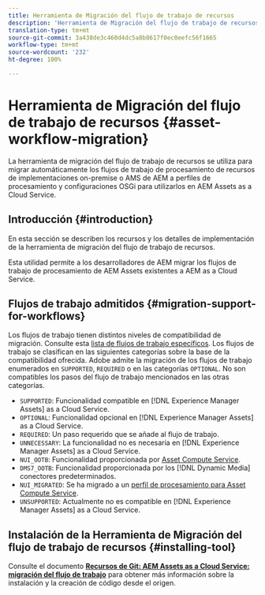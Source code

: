 ```yaml
---
title: Herramienta de Migración del flujo de trabajo de recursos
description: 'Herramienta de Migración del flujo de trabajo de recursos '
translation-type: tm+mt
source-git-commit: 3a438de3c460d4dc5a8b8617f0ec0eefc56f1665
workflow-type: tm+mt
source-wordcount: '232'
ht-degree: 100%

---
```



# Herramienta de Migración del flujo de trabajo de recursos {#asset-workflow-migration}

La herramienta de migración del flujo de trabajo de recursos se utiliza para migrar automáticamente los flujos de trabajo de procesamiento de recursos de implementaciones on-premise o AMS de AEM a perfiles de procesamiento y configuraciones OSGi para utilizarlos en AEM Assets as a Cloud Service.

## Introducción {#introduction}

En esta sección se describen los recursos y los detalles de implementación de la herramienta de migración del flujo de trabajo de recursos.

Esta utilidad permite a los desarrolladores de AEM migrar los flujos de trabajo de procesamiento de AEM Assets existentes a AEM as a Cloud Service.

## Flujos de trabajo admitidos {#migration-support-for-workflows}

Los flujos de trabajo tienen distintos niveles de compatibilidad de migración. Consulte esta [lista de flujos de trabajo específicos](https://github.com/adobe/aem-cloud-migration/blob/master/src/main/resources/workflowSteps.properties). Los flujos de trabajo se clasifican en las siguientes categorías sobre la base de la compatibilidad ofrecida. Adobe admite la migración de los flujos de trabajo enumerados en `SUPPORTED`, `REQUIRED` o en las categorías `OPTIONAL`. No son compatibles los pasos del flujo de trabajo mencionados en las otras categorías.

* `SUPPORTED`: Funcionalidad compatible en [!DNL Experience Manager Assets] as a Cloud Service.
* `OPTIONAL`: Funcionalidad opcional en [!DNL Experience Manager Assets] as a Cloud Service.
* `REQUIRED`: Un paso requerido que se añade al flujo de trabajo.
* `UNNECESSARY`: La funcionalidad no es necesaria en [!DNL Experience Manager Assets] as a Cloud Service.
* `NUI_OOTB`: Funcionalidad proporcionada por [Asset Compute Service](/help/assets/asset-microservices-configure-and-use.md).
* `DMS7_OOTB`: Funcionalidad proporcionada por los [!DNL Dynamic Media] conectores predeterminados.
* `NUI_MIGRATED`: Se ha migrado a un [perfil de procesamiento para Asset Compute Service](/help/assets/asset-microservices-configure-and-use.md).
* `UNSUPPORTED`: Actualmente no es compatible en [!DNL Experience Manager Assets] as a Cloud Service.

## Instalación de la Herramienta de Migración del flujo de trabajo de recursos {#installing-tool}

Consulte el documento **[Recursos de Git: AEM Assets as a Cloud Service: migración del flujo de trabajo](https://github.com/adobe/aem-cloud-migration)** para obtener más información sobre la instalación y la creación de código desde el origen.
